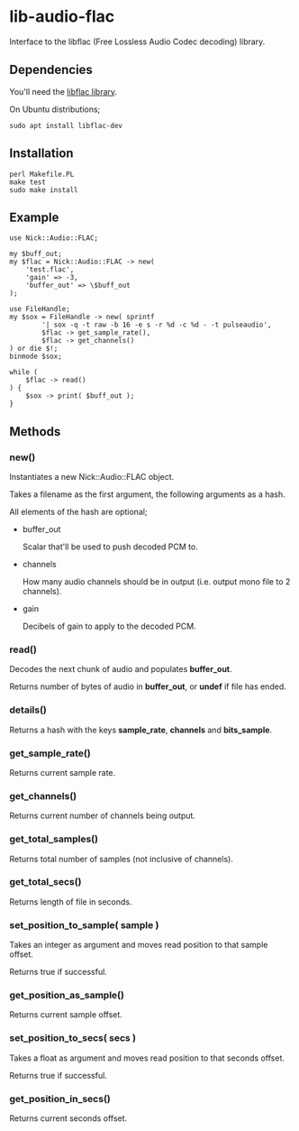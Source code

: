 # lib-audio-flac

Interface to the libflac (Free Lossless Audio Codec decoding) library.

## Dependencies

You'll need the [libflac library](https://xiph.org/flac/).

On Ubuntu distributions;

    sudo apt install libflac-dev

## Installation

    perl Makefile.PL
    make test
    sudo make install

## Example

    use Nick::Audio::FLAC;

    my $buff_out;
    my $flac = Nick::Audio::FLAC -> new(
        'test.flac',
        'gain' => -3,
        'buffer_out' => \$buff_out
    );

    use FileHandle;
    my $sox = FileHandle -> new( sprintf
            '| sox -q -t raw -b 16 -e s -r %d -c %d - -t pulseaudio',
            $flac -> get_sample_rate(),
            $flac -> get_channels()
    ) or die $!;
    binmode $sox;

    while (
        $flac -> read()
    ) {
        $sox -> print( $buff_out );
    }

## Methods

### new()

Instantiates a new Nick::Audio::FLAC object.

Takes a filename as the first argument, the following arguments as a hash.

All elements of the hash are optional;

- buffer\_out

    Scalar that'll be used to push decoded PCM to.

- channels

    How many audio channels should be in output (i.e. output mono file to 2 channels).

- gain

    Decibels of gain to apply to the decoded PCM.

### read()

Decodes the next chunk of audio and populates **buffer\_out**.

Returns number of bytes of audio in **buffer\_out**, or **undef** if file has ended.

### details()

Returns a hash with the keys **sample\_rate**, **channels** and **bits\_sample**.

### get\_sample\_rate()

Returns current sample rate.

### get\_channels()

Returns current number of channels being output.

### get\_total\_samples()

Returns total number of samples (not inclusive of channels).

### get\_total\_secs()

Returns length of file in seconds.

### set\_position\_to\_sample( sample )

Takes an integer as argument and moves read position to that sample offset.

Returns true if successful.

### get\_position\_as\_sample()

Returns current sample offset.

### set\_position\_to\_secs( secs )

Takes a float as argument and moves read position to that seconds offset.

Returns true if successful.

### get\_position\_in\_secs()

Returns current seconds offset.
